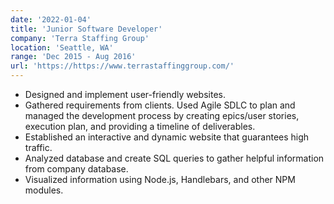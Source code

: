 ```yaml
---
date: '2022-01-04'
title: 'Junior Software Developer'
company: 'Terra Staffing Group'
location: 'Seattle, WA'
range: 'Dec 2015 - Aug 2016'
url: 'https://https://www.terrastaffinggroup.com/'
---
```


-	Designed and implement user-friendly websites.
-	Gathered requirements from clients. Used Agile SDLC to plan and managed the development process by creating epics/user stories, execution plan, and providing a timeline of deliverables.
-	Established an interactive and dynamic website that guarantees high traffic.
-	Analyzed database and create SQL queries to gather helpful information from company database.
-	Visualized information using Node.js, Handlebars, and other NPM modules.
